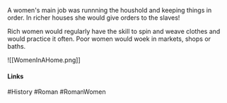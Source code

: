 A women's main job was runnning the houshold and keeping things in order. In richer houses she would give orders to the slaves!

Rich women would regularly have the skill to spin and weave clothes and would practice it often. Poor women would woek in markets, shops or baths.

![[WomenInAHome.png]]

#### Links
#History #Roman #RomanWomen 